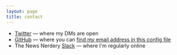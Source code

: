 ```yaml
---
layout: page
title: contact
---
```


* [Twitter](https://twitter.com/sarambsimon) — where my DMs are open
* [GitHub](https://github.com/smbsimon) — where you can [find my email address in this config file](https://github.com/smbsimon/smbsimon.github.io/blob/master/_config.yml)
* The News Nerdery [Slack](https://newsnerdery.org) — where I'm regularly online
